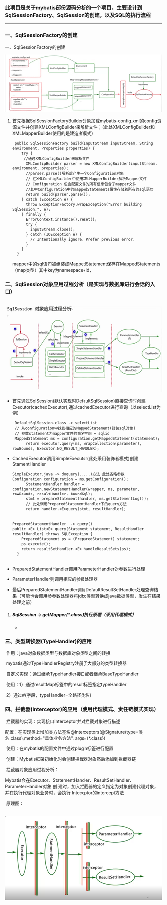 ### 此项目是关于mybatis部份源码分析的一个项目，主要设计到SqlSessionFactory、SqlSession的创建，以及SQL的执行流程

------------------------------------------------------------------------------------------

### 一、SqlSessionFactory的创建

一、SqlSessionFactory的创建

![](https://github.com/heartccace/mybatis/blob/master/src/main/resources/images/sqlSessionFactory创建.jpg)

1. 首先根据SqlSessionFactoryBuilder对象加载mybatis-config.xml的config资源文件并创建XMLConfigBuilder来解析文件；（此处XMLConfigBuilder和XMLMapperBuilder使用的是建造者模式）

   ```
    public SqlSessionFactory build(InputStream inputStream, String environment, Properties properties) {
       try {
        //通过XMLConfigBuilder来解析文件
         XMLConfigBuilder parser = new XMLConfigBuilder(inputStream, environment, properties);
         //parser.parse()解析后产生一个Configuration对象
         // 在XMLConfigBuilder中使用XMLMapperBuilder解析Mapper文件
         // Configuration 包含配置文件的所有信息包含了mapper文件
         //其中Configuration中的mappedStatements属性存储着所有的sql语句
         return build(parser.parse());
       } catch (Exception e) {
         throw ExceptionFactory.wrapException("Error building SqlSession.", e);
       } finally {
         ErrorContext.instance().reset();
         try {
           inputStream.close();
         } catch (IOException e) {
           // Intentionally ignore. Prefer previous error.
         }
       }
     }
   ```

   mapper中的sql语句被组装成MappedStatement保存在MappedStatements（map类型）其中key为namespace+id，

### 二、SqlSession对象应用过程分析（是实现与数据库进行会话的入口）

​		![](https://github.com/heartccace/mybatis/blob/master/src/main/resources/images/sqlsession.jpg)

- 首先通过SqlSession(默认实现时DefaultSqlSession)直接查询时创建Executor(cachedExecutor),通过cachedExecutor进行查询（以selectList为例）

  ```
   DefaultSqlSession.class -> selectList
   // 从configuration中找到相应的MappedStatement(封装sql对象)
   // 参数statement为mapper文件的命名空间 + sqlid
   MappedStatement ms = configuration.getMappedStatement(statement);
        return executor.query(ms, wrapCollection(parameter), rowBounds, Executor.NO_RESULT_HANDLER);
  ```

- CachedExecutor调用SimpleExecutor(此处采用装饰者模式)创建StamentHandler

  ```
  SimpleExcutor.java -> doquery(.....)方法 此处省略参数
  Configuration configuration = ms.getConfiguration();
        StatementHandler handler = configuration.newStatementHandler(wrapper, ms, parameter, rowBounds, resultHandler, boundSql);
        stmt = prepareStatement(handler, ms.getStatementLog());
        // 此处调用PreparedStatementHandler下的query方法
        return handler.<E>query(stmt, resultHandler);
  
  
  PreparedStatementHandler  -> query()
  public <E> List<E> query(Statement statement, ResultHandler resultHandler) throws SQLException {
      PreparedStatement ps = (PreparedStatement) statement;
      ps.execute();
      return resultSetHandler.<E> handleResultSets(ps);
    }
    
  ```

- PreparedStatementHandler调用ParameterHandler对参数进行处理
- ParameterHandler则调用相应的参数处理器
- 最后PreparedStatementHandler调用DefaultResultSetHandler处理查询结果（可能也会调用参参数处理器将jdbc类型转换成java数据类型，发生在结果处理之前）

1. ##### SqlSession -> getMapper(*.class)执行原理（采用代理模式）

   - 



### 三、类型转换器(TypeHandler)的应用

​			作用：java对象数据类型与数据库对象类型之间的转换

​			mybatis通过TypeHandlerRegistry注册了大部分的类型转换器

​			自定义实现：通过继承TypeHandler接口或者继承BaseTypeHandler

​			使用：1）通过resultMap标签中的result标签指定typeHandler

​						2）通过#{字段，typeHandler=全路径类名}			

### 四、拦截器(Interceptor)的应用（使用代理模式、责任链模式实现）

​		拦截器的实现：实现接口Interceptor并对拦截对象进行描述

​		配置：在实现类上增加类方法签名@Interceptors(@Signature(type=类名.class),method="具体业务方法", args={*.class})

​		使用：在mybatis的配置文件中通过plugin标签进行配置

​		创建：Mybatis框架初始化时会创建拦截器对象然后添加到拦截器链

​		拦截器对象应用过程分析：

​			Mybatis会在Executor、StatementHandler、ResultSetHandler、ParameterHandler对象 创			建时，加入拦截器的定义指定为对象创建代理对象，并在执行代理对象业务时，会执行				Inteceptor的intercept方法

​			原理图：

​			![](https://github.com/heartccace/mybatis/blob/master/src/main/resources/images/拦截器执行原理.jpg)